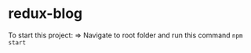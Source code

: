 # redux-blog

To start this project:
=> Navigate to root folder and run this command
``` npm start ```
